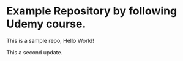 # Example Repository by following Udemy course.
This is a sample repo, Hello World!


This a second update.